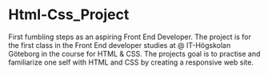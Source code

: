 # Html-Css_Project

First fumbling steps as an aspiring Front End Developer. The project is for the first class in the Front End developer studies at @ IT-Högskolan Göteborg
in the course for HTML & CSS. The projects goal is to practise and familiarize one self with HTML and CSS by creating a responsive web site. 
